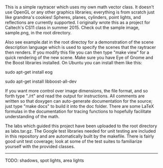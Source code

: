 This is a simple raytracer which uses my own math vector class. It doesn't
use OpenGL or any other graphics libraries; everything is from scratch just 
like grandma's cookies! Spheres, planes, cylinders, point lights, and 
reflections are currently supported. I originally wrote this as a project for 
Caltech's CS11 class in summer 2015. Check out the sample image, sample.png, in 
the root directory. 

Also see example.dat in the root directoy for a demonstration of the scene 
description language which is used to specify the scenes that the raytracer
then renders. If you modify this file you can then type "make view" for a quick 
rendering of the new scene. Make sure you have Eye of Gnome and the Boost 
libraries installed. On Ubuntu you can install them like this: 

sudo apt-get install eog
  
sudo apt-get install libboost-all-dev
  
If you want more control over image dimensions, the file format, and so forth
type "./rt" and read the output for instructions. All comments are written so
that doxygen can auto-generate documentation for the source; just type "make
docs" to build it into the doc folder. There are some LaTeX formulas in the
documentation for tracing functions to hopefully facilitate understanding of
the math.

The labs which guided this project have been uploaded to the root directory as 
labs.tar.gz. The Google test libraries needed for unit testing are included in 
this repository and are automatically built by the makefile. There is fairly
good unit test coverage; look at some of the test suites to familiarize
yourself with the provided classes.

--------------------------------------------------------------------------------

TODO: shadows, spot lights, area lights